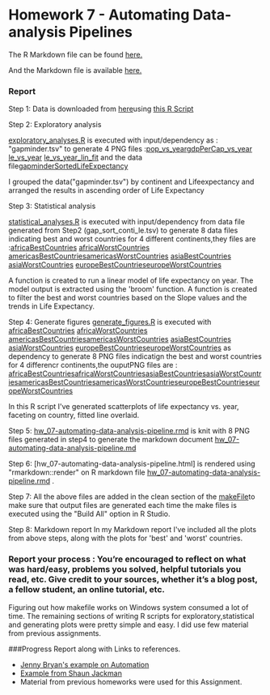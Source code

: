 # Homework 7 - Automating Data-analysis Pipelines


The R Markdown file can be found [here.](https://github.com/jmurthy12/STAT545-hw-murthy-janani/tree/master/hw07/hw_07-automating-data-analysis-pipeline.rmd)

And the Markdown file is available  [here.](https://github.com/jmurthy12/STAT545-hw-murthy-janani/tree/master/hw07/hw_07-automating-data-analysis-pipeline.md)

### Report

Step 1: Data is downloaded from [here](https://github.com/jennybc/gapminder/blob/master/inst/gapminder.tsv)using [this R Script](https://github.com/jmurthy12/STAT545-hw-murthy-janani/tree/master/hw07/downloadData.R)

Step 2: Exploratory analysis

[exploratory_analyses.R](https://github.com/jmurthy12/STAT545-hw-murthy-janani/tree/master/hw07/exploratory_analyses.R) is executed with input/dependency as : "gapminder.tsv" to generate 4 PNG files :[pop_vs_year](https://github.com/jmurthy12/STAT545-hw-murthy-janani/tree/master/hw07/pop_vs_year.png)[gdpPerCap_vs_year](https://github.com/jmurthy12/STAT545-hw-murthy-janani/tree/master/hw07/gdpPerCap_vs_year.png) [le_vs_year]() [le_vs_year_lin_fit](https://github.com/jmurthy12/STAT545-hw-murthy-janani/tree/master/hw07/le_vs_year.png) and the data file[gapminderSortedLifeExpectancy](https://github.com/jmurthy12/STAT545-hw-murthy-janani/tree/master/hw07/gapminderSortedLifeExpectancy.tsv)

I grouped the data("gapminder.tsv") by continent and Lifeexpectancy and arranged the results in ascending order of Life Expectancy

Step 3: Statistical analysis

[statistical_analyses.R](https://github.com/jmurthy12/STAT545-hw-murthy-janani/tree/master/hw07/statistical_analyses.R) is executed with input/dependency from data file generated from Step2 (gap_sort_conti_le.tsv) to generate 8 data files indicating best and worst countries for 4 different continents,they files are :[africaBestCountries](https://github.com/jmurthy12/STAT545-hw-murthy-janani/tree/master/hw07/africaBestCountries.tsv) [africaWorstCountries](https://github.com/jmurthy12/STAT545-hw-murthy-janani/tree/master/hw07/africaWorstCountries.tsv) [americasBestCountries](https://github.com/jmurthy12/STAT545-hw-murthy-janani/tree/master/hw07/americasBestCountries.tsv)[americasWorstCountries](https://github.com/jmurthy12/STAT545-hw-murthy-janani/tree/master/hw07/americasWorstCountries.tsv) [asiaBestCountries](https://github.com/jmurthy12/STAT545-hw-murthy-janani/tree/master/hw07/asiaBestCountries.tsv) [asiaWorstCountries](https://github.com/jmurthy12/STAT545-hw-murthy-janani/tree/master/hw07/asiaWorstCountries.tsv) [europeBestCountries](https://github.com/jmurthy12/STAT545-hw-murthy-janani/tree/master/hw07/europeBestCountries.tsv)[europeWorstCountries](https://github.com/jmurthy12/STAT545-hw-murthy-janani/tree/master/hw07/europeWorstCountries.tsv)


A function is created to run a linear model of life expectancy on year.
The model output is extracted using the 'broom' function.
A function is created to filter the best and worst countries based on the Slope values and the trends in Life Expectancy.

Step 4: Generate figures
[generate_figures.R](https://github.com/jmurthy12/STAT545-hw-murthy-janani/tree/master/hw07/generate_figures.R) is executed with [africaBestCountries](https://github.com/jmurthy12/STAT545-hw-murthy-janani/tree/master/hw07/africaBestCountries.tsv) [africaWorstCountries](https://github.com/jmurthy12/STAT545-hw-murthy-janani/tree/master/hw07/africaWorstCountries.tsv) [americasBestCountries](https://github.com/jmurthy12/STAT545-hw-murthy-janani/tree/master/hw07/americasBestCountries.tsv)[americasWorstCountries](https://github.com/jmurthy12/STAT545-hw-murthy-janani/tree/master/hw07/americasWorstCountries.tsv) [asiaBestCountries](https://github.com/jmurthy12/STAT545-hw-murthy-janani/tree/master/hw07/asiaBestCountries.tsv) [asiaWorstCountries](https://github.com/jmurthy12/STAT545-hw-murthy-janani/tree/master/hw07/asiaWorstCountries.tsv) [europeBestCountries](https://github.com/jmurthy12/STAT545-hw-murthy-janani/tree/master/hw07/europeBestCountries.tsv)[europeWorstCountries](https://github.com/jmurthy12/STAT545-hw-murthy-janani/tree/master/hw07/europeWorstCountries.tsv) as dependency to generate 8 PNG files indicatign the best and worst countries for 4 differencr continents,the ouputPNG files are : [africaBestCountries](https://github.com/jmurthy12/STAT545-hw-murthy-janani/tree/master/hw07/africaBestCountries.png)[africaWorstCountries](https://github.com/jmurthy12/STAT545-hw-murthy-janani/tree/master/hw07/africaWorstCountries.png)[asiaBestCountries](https://github.com/jmurthy12/STAT545-hw-murthy-janani/tree/master/hw07/asiaBestCountries.png)[asiaWorstCountries](https://github.com/jmurthy12/STAT545-hw-murthy-janani/tree/master/hw07/asiaWorstCountries.png)[americasBestCountries](https://github.com/jmurthy12/STAT545-hw-murthy-janani/tree/master/hw07/americasBestCountries.png)[americasWorstCountries](https://github.com/jmurthy12/STAT545-hw-murthy-janani/tree/master/hw07/americasWorstCountries.png)[europeBestCountries](https://github.com/jmurthy12/STAT545-hw-murthy-janani/tree/master/hw07/europeBestCountries.png)[europeWorstCountries](https://github.com/jmurthy12/STAT545-hw-murthy-janani/tree/master/hw07/europeWorstCountries.png)

In this R script I've generated scatterplots of life expectancy vs. year, faceting on country, fitted line overlaid.

Step 5:
[hw_07-automating-data-analysis-pipeline.rmd](https://github.com/jmurthy12/STAT545-hw-murthy-janani/tree/master/hw07/hw_07-automating-data-analysis-pipeline.rmd) is knit  with 8 PNG files generated in step4 to generate the markdown document [hw_07-automating-data-analysis-pipeline.md](https://github.com/jmurthy12/STAT545-hw-murthy-janani/tree/master/hw07/hw_07-automating-data-analysis-pipeline.md)

Step 6:
[hw_07-automating-data-analysis-pipeline.html] is rendered using "rmarkdown::render" on R markdown file [hw_07-automating-data-analysis-pipeline.rmd](https://github.com/jmurthy12/STAT545-hw-murthy-janani/tree/master/hw07/hw_07-automating-data-analysis-pipeline.rmd) .


Step 7:
All the above files are added in the clean section of the [makeFile](https://github.com/jmurthy12/STAT545-hw-murthy-janani/tree/master/hw07/Makefile)to make sure that output files are generated each time the make files is executed using the "Build All" option in R Studio.


Step 8: Markdown report
In my Markdown report I've included all the plots from above steps, along with the plots for 'best' and 'worst' countries.


### Report your process : You’re encouraged to reflect on what was hard/easy, problems you solved, helpful tutorials you read, etc. Give credit to your sources, whether it’s a blog post, a fellow student, an online tutorial, etc.

Figuring out how makefile works on Windows system consumed a lot of time.
The remaining sections of writing R scripts for exploratory,statistical and generating plots were pretty simple and easy.
I did use few material from previous assignments.

###Progress Report along with Links to references.

 - [Jenny Bryan's example on Automation](https://github.com/STAT545-UBC/STAT545-UBC.github.io/tree/master/automation10_holding-area)
 - [Example from Shaun Jackman](https://github.com/STAT545-UBC/STAT545-UBC.github.io/tree/master/automation10_holding-area/02_automation-example_r-and-make)
 - Material from previous homeworks were used for this Assignment.
